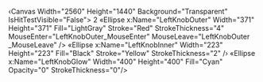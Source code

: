 ‹Canvas Width="2560" Height="1440" Background="Transparent" IsHitTestVisible="False">
2
«Ellipse x:Name="LeftKnobOuter" Width="371" Height="371" Fill="LightGray" Stroke="Red" StrokeThickness="4"
MouseEnter="LeftKnobOuter_MouseEnter"
MouseLeave="LeftKnobOuter _MouseLeave" />
«Ellipse x:Name="LeftKnobInner" Width="223" Height="223" Fill="Black" Stroke="Yellow" StrokeThickness="2" /›
«Ellipse x:Name="LeftKnobGlow" Width="400" Height="400" Fill="Cyan" Opacity="0" StrokeThickness="0"/>
</Canvas>
